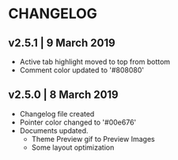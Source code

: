 # CHANGELOG

## v2.5.1 | 9 March 2019

- Active tab highlight moved to top from bottom
- Comment color updated to '#808080'

## v2.5.0 | 8 March 2019

- Changelog file created
- Pointer color changed to '#00e676'
- Documents updated.
  - Theme Preview gif to Preview Images
  - Some layout optimization
